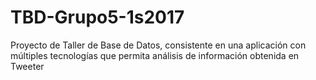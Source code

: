 # TBD-Grupo5-1s2017
Proyecto de Taller de Base de Datos, consistente en una aplicación con múltiples tecnologías que permita análisis de información obtenida en Tweeter
